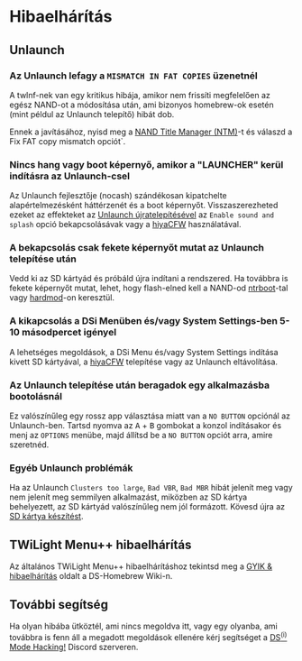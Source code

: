 # Hibaelhárítás

## Unlaunch

### Az Unlaunch lefagy a `MISMATCH IN FAT COPIES` üzenetnél

A twlnf-nek van egy kritikus hibája, amikor nem frissíti megfelelően az egész NAND-ot a módosítása után, ami bizonyos homebrew-ok esetén (mint példul az Unlaunch telepítő) hibát dob.

Ennek a javításához, nyisd meg a [NAND Title Manager (NTM)](https://github.com/Epicpkmn11/NTM/releases)-t és válaszd a Fix FAT copy mismatch opciót\`.

### Nincs hang vagy boot képernyő, amikor a "LAUNCHER" kerül indításra az Unlaunch-csel

Az Unlaunch fejlesztője (nocash) szándékosan kipatchelte alapértelmezésként háttérzenét és a boot képernyőt. Visszaszerezheted ezeket az effekteket az [Unlaunch újratelepítésével](installing-unlaunch.html) az `Enable sound and splash` opció bekapcsolásávak vagy a [hiyaCFW](https://wiki.ds-homebrew.com/hiyacfw/installing) használatával.

### A bekapcsolás csak fekete képernyőt mutat az Unlaunch telepítése után

Vedd ki az SD kártyád és próbáld újra indítani a rendszered. Ha továbbra is fekete képernyőt mutat, lehet, hogy flash-elned kell a NAND-od [ntrboot](https://wiki.ds-homebrew.com/ds-index/ntrboot)-tal vagy [hardmod](https://wiki.ds-homebrew.com/ds-index/hardmod)-on keresztül.

### A kikapcsolás a DSi Menüben és/vagy System Settings-ben 5-10 másodpercet igényel

A lehetséges megoldások, a DSi Menu és/vagy System Settings indítása kivett SD kártyával, a [hiyaCFW](https://wiki.ds-homebrew.com/hiyacfw/installing) telepítése vagy az Unlaunch eltávolítása.

### Az Unlaunch telepítése után beragadok egy alkalmazásba bootolásnál

Ez valószínűleg egy rossz app választása miatt van a `NO BUTTON` opciónál az Unlaunch-ben. Tartsd nyomva az <kbd class="face">A</kbd> + <kbd class="face">B</kbd> gombokat a konzol indításakor és menj az `OPTIONS` menübe, majd állítsd be a `NO BUTTON` opciót arra, amire szeretnéd.

### Egyéb Unlaunch problémák

Ha az Unlaunch `Clusters too large`, `Bad VBR`, `Bad MBR` hibát jelenít meg vagy nem jelenít meg semmilyen alkalmazást, miközben az SD kártya behelyezett, az SD kártyád valószínűleg nem jól formázott. Kövesd újra az [SD kártya készítést](sd-card-setup.html).

## TWiLight Menu++ hibaelhárítás

Az általános TWiLight Menu++ hibaelhárításhoz tekintsd meg a [GYIK & hibaelhárítás](https://wiki.ds-homebrew.com/twilightmenu/faq) oldalt a DS-Homebrew Wiki-n.

## További segítség

Ha olyan hibába ütköztél, ami nincs megoldva itt, vagy egy olyanba, ami továbbra is fenn áll a megadott megoldások ellenére kérj segítséget a [DS<sup>(i)</sup> Mode Hacking!](https://discord.gg/fCzqcWteC4) Discord szerveren.
